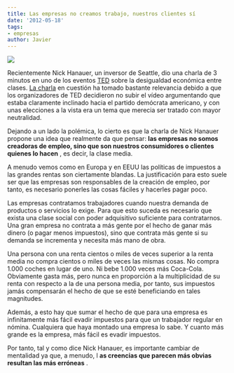 ```yaml
---
title: Las empresas no creamos trabajo, nuestros clientes sí
date: '2012-05-18'
tags:
- empresas
author: Javier
---
```


![](https://diacode-blog.s3-eu-west-1.amazonaws.com/2012/05/empresa.jpg)

Recientemente Nick Hanauer, un inversor de Seattle, dio una charla de 3 minutos en uno de los eventos
[TED](http://www.ted.com) sobre la desigualdad económica entre clases. 
[La charla](http://roundtable.nationaljournal.com/2012/05/the-inequality-speech-that-ted-wont-show-you.php) en cuestión ha tomado bastante relevancia debido a que los organizadores de TED decidieron no subir el vídeo argumentando que estaba claramente inclinado hacia el partido demócrata americano, y con unas elecciones a la vista era un tema que merecia ser tratado con mayor neutralidad.

Dejando a un lado la polémica, lo cierto es que la charla de Nick Hanauer propone una idea que realmente da que pensar: 
**las empresas no somos 
creadoras de empleo, sino que son nuestros consumidores o clientes quienes lo hacen**
, es decir, la clase media.


A menudo vemos como en Europa y en EEUU las políticas de impuestos a las grandes rentas son ciertamente blandas. La justificación para esto suele ser que las empresas son responsables de la creación de empleo, por tanto, es necesario ponerles las cosas fáciles y hacerles pagar poco.

Las empresas contratamos trabajadores cuando nuestra demanda de productos o servicios lo exige. Para que esto suceda es necesario que exista una clase social con poder adquisitivo suficiente para contratarnos. Una gran empresa no contrata a más gente por el hecho de ganar más dinero (o pagar menos impuestos), sino que contrata más gente si su demanda se incrementa y necesita más mano de obra.

Una persona con una renta cientos o miles de veces superior a la renta media no compra cientos o miles de veces las mismas cosas. No compra 1.000 coches en lugar de uno. Ni bebe 1.000 veces más Coca-Cola. Obviamente gasta más, pero nunca en proporción a la multiplicidad de su renta con respecto a la de una persona media, por tanto, sus impuestos jamás compensarán el hecho de que se esté beneficiando en tales magnitudes.

Además, a esto hay que sumar el hecho de que para una empresa es infinitamente más fácil evadir impuestos para que un trabajador regular en nómina. Cualquiera que haya montado una empresa lo sabe. Y cuanto más grande es la empresa, más fácil es evadir impuestos.

Por tanto, tal y como dice Nick Hanauer, es importante cambiar de mentalidad ya que, a menudo, l
**as creencias que parecen más obvias resultan las más erróneas**
.
